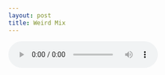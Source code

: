 ```yaml
---
layout: post
title: Weird Mix
---
```


<audio controls>
  <source src="/assets/recs/electrotribalrandom.wav" type="audio/wav">
Your browser does not support the audio element.
</audio>
